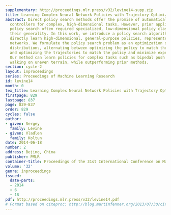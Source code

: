 ```yaml
---
supplementary: http://proceedings.mlr.press/v32/levine14-supp.zip
title: Learning Complex Neural Network Policies with Trajectory Optimization
abstract: Direct policy search methods offer the promise of automatically learning
  controllers for complex, high-dimensional tasks. However, prior applications of
  policy search often required specialized, low-dimensional policy classes, limiting
  their generality. In this work, we introduce a policy search algorithm that can
  directly learn high-dimensional, general-purpose policies, represented by neural
  networks. We formulate the policy search problem as an optimization over trajectory
  distributions, alternating between optimizing the policy to match the trajectories,
  and optimizing the trajectories to match the policy and minimize expected cost.
  Our method can learn policies for complex tasks such as bipedal push recovery and
  walking on uneven terrain, while outperforming prior methods.
section: cycle-2
layout: inproceedings
series: Proceedings of Machine Learning Research
id: levine14
month: 0
tex_title: Learning Complex Neural Network Policies with Trajectory Optimization
firstpage: 829
lastpage: 837
page: 829-837
order: 829
cycles: false
author:
- given: Sergey
  family: Levine
- given: Vladlen
  family: Koltun
date: 2014-06-18
number: 2
address: Bejing, China
publisher: PMLR
container-title: Proceedings of the 31st International Conference on Machine Learning
volume: '32'
genre: inproceedings
issued:
  date-parts:
  - 2014
  - 6
  - 18
pdf: http://proceedings.mlr.press/v32/levine14.pdf
# Format based on citeproc: http://blog.martinfenner.org/2013/07/30/citeproc-yaml-for-bibliographies/
---
```


